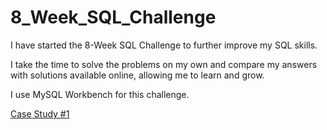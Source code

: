 # 8_Week_SQL_Challenge

I have started the 8-Week SQL Challenge to further improve my SQL skills. 

I take the time to solve the problems on my own and compare my answers with solutions available online, allowing me to learn and grow.

I use MySQL Workbench for this challenge.

[Case Study #1](https://github.com/osm4307/8_Week_SQL_Challenge/tree/main/Case%20Study%201)
